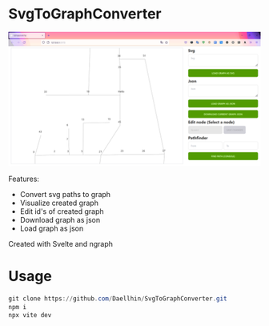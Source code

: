 # SvgToGraphConverter
![Screenshot](./images/Screenshot_new.png)

Features:
- Convert svg paths to graph
- Visualize created graph
- Edit id's of created graph
- Download graph as json
- Load graph as json

Created with Svelte and ngraph

# Usage
```powershell
git clone https://github.com/Daellhin/SvgToGraphConverter.git
npm i
npx vite dev
```
